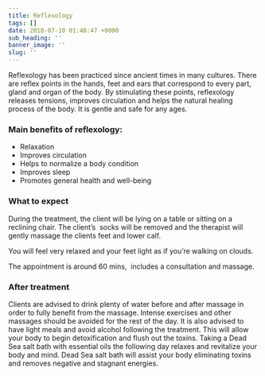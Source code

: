 ```yaml
---
title: Reflexology
tags: []
date: 2018-07-10 01:48:47 +0000
sub_heading: ''
banner_image: ''
slug: ''
---
```

Reflexology has been practiced since ancient times in many cultures. There are reflex points in the hands, feet and ears that correspond to every part, gland and organ of the body. By stimulating these points, reflexology releases tensions, improves circulation and helps the natural healing process of the body. It is gentle and safe for any ages. 

### Main benefits of reflexology:

* Relaxation
* Improves circulation
* Helps to normalize a body condition
* Improves sleep
* Promotes general health and well-being

### What to expect

During the treatment, the client will be lying on a table or sitting on a reclining chair. The client’s  socks will be removed and the therapist will gently massage the clients feet and lower calf. 

You will feel very relaxed and your feet light as if you’re walking on clouds.

The appointment is around 60 mins,  includes a consultation and massage.

### After treatment 

Clients are advised to drink plenty of water before and after massage in order to fully benefit from the massage. Intense exercises and other massages should be avoided for the rest of the day. It is also advised to have light meals and avoid alcohol following the treatment. This will allow your body to begin detoxification and flush out the toxins. Taking a Dead Sea salt bath with essential oils the following day relaxes and revitalize your body and mind. Dead Sea salt bath will assist your body eliminating toxins and removes negative and stagnant energies. 